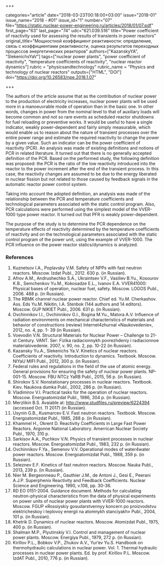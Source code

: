 +++

categories="article"
date="2018-03-23T00:18:00+03:00"
issue="2018-01"
issue_name="2018 - #01"
issue_id="1"
number="07"
file="https://static.nuclear-power-engineering.ru/articles/2018/01/07.pdf"
first_page="63"
last_page="74"
udc="621.039.516"
title="Power coefficient of reactivity used for assessing the results of transients in power reactors"
original_title="Мощностной коэффициент реактивности: определение, связь с коэффициентами реактивности, оценка результатов переходных процессов энергетических реакторов"
authors=["KazanskyYA", "SlekenichsYaV"]
tags=["nuclear power plants", "power coefficient of reactivity", "temperature coefficients of reactivity", "nuclear reactor dynamics"]
rubric = "physicsandtechnology"
rubric_name = "Physics and technology of nuclear reactors"
outputs=["HTML", "DOI"]
doi="https://doi.org/10.26583/npe.2018.1.07"

+++

The authors of the article assume that as the contribution of nuclear power to the production of electricity increases, nuclear power plants will be used more in a manoeuvrable mode of operation than in the basic one. In other words, changes in power from the nominal level to that of auxiliary loads will become common and not so rare events as scheduled reactor shutdowns for fuel reloading or preventive works. It would be useful to have a single indicator, weakly power-dependent and fairly simply measurable, which would enable us to reason about the nature of transient processes over the entire power range and estimate the required reactivity to change the power by a given value. Such an indicator can be the power coefficient of reactivity (PCR). An analysis was made of existing definitions and notions of PCR in related literature. It turned out that there is no generally accepted definition of the PCR. Based on the performed study, the following definition was proposed: the PCR is the ratio of the low reactivity introduced into the reactor to the power increment after the end of the transient process. In this case, the reactivity changes are assumed to be due to the energy liberated in nuclear fission but not related to those caused by feedback signals in the automatic reactor power control system.

Taking into account the adopted definition, an analysis was made of the relationship between the PCR and temperature coefficients and technological parameters associated with the static control program. Also, PCR calculations were performed using the simplest model of the VVER-1000 type power reactor. It turned out that PFR is weakly power-dependent.

The purpose of the study is to determine the PCR dependence on the temperature effects of reactivity determined by the temperature coefficients of reactivity and on the technological parameters associated with the static control program of the power unit, using the example of VVER-1000. The PCR influence on the power reactor statics/dynamics is analyzed.

### References

1. Kuznetsov I.A., Poplavsky V.M. Safety of NPPs with fast neutron reactors. Мoscow. Izdat Publ., 2012. 630 p. (in Russian).
2. Afrov A.M., Andrushechko S.A., Ukraintsev V.F., Vasiliev B.Yu., Kosourov K.B., Semchenkov Yu.M., Kokosadze E.L., Ivanov E.A. VVER41000: Physical bases of operation, nuclear fuel, safety. Moscow. LOGOS Publ., 2006. 488 p. (in Russian).
3. The RBMK channel nuclear power reactor. Chief ed. Yu.M. Cherkashov. Ass. Eds Yu.M. Nikitin, I.A. Stenbok (144 authors and 14 editors). Moscow. GUP NIKIET Publ., 2006. 631 p. (in Russian).
4. Ovchinnikov I.I., Ovchinnikov G.I., Bogina M.Yu., Matora A.V. Influence of radiation environments on mechanical characteristics of materials and behavior of constructions (review) Internet4zhurnal «Naukovedenie», 2012, no. 4, pp. 1- 39 (in Russian).
5. Voevodin V.N. Structural Materials for Nuclear Power – Challenge to 21-st Century. VANT. Ser: Fizika radiacionnykh povrezhdeniy i radiacionnoe materialovedenie. 2007, v. 90, no. 2, pp. 10-22 (in Russian).
6. Kazansky Yu.A., Slekenichs Ya.V. Kinetics of nuclear reactors. Coefficients of reactivity. Introduction to dynamics. Textbook. Moscow. NIYaU MIFI Publ., 2012, 300 p. (in Russian).
7. Federal rules and regulations in the field of the use of atomic energy. General provisions for ensuring the safety of nuclear power plants. NP-001-15. Moscow. FBU NTCz YaRB Publ., 2015, 56 p. (in Russian).
8. Shirokov S.V. Nonstationary processes in nuclear reactors. Textbook. Kiev. Naukova dumka Publ., 2002, 286 p. (in Russian).
9. Vladimirov V.I. Practical tasks for the operation of nuclear reactors. Moscow. Energoatomizdat Publ., 1986, 304 p. (in Russian).
10. Merzlikin B.S. Avaiable at: http://www.studfiles.ru/preview/6224394 (accessed Oct. 11 2017) (in Russian).
11. Usynin G.B., Kusmarcev E.V. Fast neutron reactors. Textbook. Moscow. Energoatomizdat Publ., 1985, 288 p. (in Russian).
12. Khammel H., Okrent D. Reactivity Coefficients in Large Fast Power Reactors. Argonne National Laboratory. Amerrican Nuclear Society Publ., 1970, 310 p.
13. Sarkisov A.A., Puchkov V.N. Physics of transient processes in nuclear reactors. Moscow. Energoatomizdat Publ., 1983, 232 p. (in Russian).
14. Ovchinnikov F.Ya., Semenov V.V. Operational modes of water4water power reactors. Moscow. Energoatomizdat Publ., 1988, 359 p. (in Russian). 
15. Seleznev E.F. Kinetics of fast neutron reactors. Moscow. Nauka Publ., 2013, 239 p. (in Russian).
16. Nier M. Bergeonneau P., Gauthier J.M., de Antoni J., Gesi E., Peerani A.J.P. Superphenix Reactivity and Feedback Coefficients. Nuclear Science and Engineering. 1990, v.108, pp. 30-36.
17. RD EO 0151-2004. Guidance document. Methods for calculating neutron-physical characteristics from the data of physical experiments on power units of nuclear power plants with VVER-1000 reactors. Moscow. FGUP «Rossiyskiy gosudarstvennyy koncern po proizvodstvu elektricheskoy i teplovoy energii na atomnykh stanciyakh» Publ., 2004, 101 p. (in Russian).
18. Khetrik D. Dynamics of nuclear reactors. Moscow. Atomizdat Publ., 1975, 400 p. (in Russian).
19. Shalman M.P., Plyutinskiy V.I. Control and management of nuclear power plants. Moscow. Energiya Publ., 1979, 272 p. (in Russian).
20. Kirillov P.L., Bobkov V.P., Zhukov A.V., Yur’ev Yu.S. Handbook on thermohydraulic calculations in nuclear power. Vol. 1. Thermal hydraulic processes in nuclear power plants. Ed. by prof. Kirillov P.L. Moscow. IzdAT Publ., 2010, 776 p. (in Russian).
